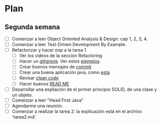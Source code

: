 # Plan

## Segunda semana

- [ ] Comenzar a leer Object Oriented Analysis & Design: cap 1, 2, 3, 4.
- [ ] Comenzar a leer Test-Driven Development By Example.
- [ ] Refactorizar y hacer oop a la tarea 1.
  - [ ] Ver los videos de la sección Refactoring
  - [ ] Hacer un [gitignore](https://www.atlassian.com/git/tutorials/gitignore). Ver estos [ejemplos](https://github.com/github/gitignore).
  - [ ] Crear buenos mensajes de [commit](https://chris.beams.io/posts/git-commit/)
  - [ ] Crear una buena aplicación java, como [esta](https://github.com/claucece/Introductory-programming-exercises-TWU)
  - [ ] Revisar [clean code](http://www.planetgeek.ch/wp-content/uploads/2013/06/Clean-Code-V2.2.pdf)
  - [ ] Hacer buenos [READ ME](https://sourcemaking.com/refactoring/smells/dispensables)
- [ ] Desarrollar una expliación de el primer principio SOLID, de una clase y un objeto.
- [ ] Comenzar a leer "Head First Java"
- [ ] Agendarme una reunión.
- [ ] Comenzar a realizar la tarea 2: la explicación está en el archivo 'tarea2.md'.
